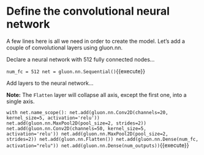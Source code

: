# Define the convolutional neural network

A few lines here is all we need in order to create the model. Let’s add a couple of convolutional layers using gluon.nn.

Declare a neural network with 512 fully connected nodes...

`
num_fc = 512
net = gluon.nn.Sequential()
`{{execute}}

Add layers to the neural network...

**Note:** The `Flatten` layer will collapse all axis, except the first one, into a single axis.

`
with net.name_scope():
    net.add(gluon.nn.Conv2D(channels=20, kernel_size=5, activation='relu'))
    net.add(gluon.nn.MaxPool2D(pool_size=2, strides=2))
    net.add(gluon.nn.Conv2D(channels=50, kernel_size=5, activation='relu'))
    net.add(gluon.nn.MaxPool2D(pool_size=2, strides=2))
    net.add(gluon.nn.Flatten())
    net.add(gluon.nn.Dense(num_fc, activation="relu"))
    net.add(gluon.nn.Dense(num_outputs))
`{{execute}}
